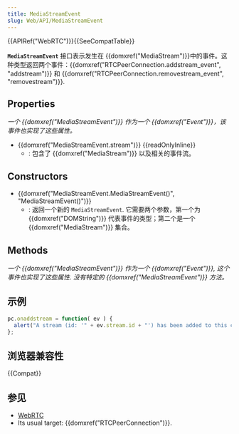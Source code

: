 ```yaml
---
title: MediaStreamEvent
slug: Web/API/MediaStreamEvent
---
```


{{APIRef("WebRTC")}}{{SeeCompatTable}}

**`MediaStreamEvent`** 接口表示发生在 {{domxref("MediaStream")}}中的事件。这种类型返回两个事件：{{domxref("RTCPeerConnection.addstream_event", "addstream")}} 和 {{domxref("RTCPeerConnection.removestream_event", "removestream")}}.

## Properties

_一个 {{domxref("MediaStreamEvent")}} 作为一个 {{domxref("Event")}}，该事件也实现了这些属性。_

- {{domxref("MediaStreamEvent.stream")}} {{readOnlyInline}}
  - : 包含了 {{domxref("MediaStream")}} 以及相关的事件流。

## Constructors

- {{domxref("MediaStreamEvent.MediaStreamEvent()", "MediaStreamEvent()")}}
  - : 返回一个新的 `MediaStreamEvent`. 它需要两个参数，第一个为 {{domxref("DOMString")}} 代表事件的类型；第二个是一个 {{domxref("MediaStream")}} 集合。

## Methods

_一个 {{domxref("MediaStreamEvent")}} 作为一个 {{domxref("Event")}}, 这个事件也实现了这些属性_. _没有特定的 _{{domxref("MediaStreamEvent")}}_ 方法。_

## 示例

```js
pc.onaddstream = function( ev ) {
  alert("A stream (id: '" + ev.stream.id + "') has been added to this connection.");
};
```

## 浏览器兼容性

{{Compat}}

## 参见

- [WebRTC](/zh-CN/docs/Web/Guide/API/WebRTC)
- Its usual target: {{domxref("RTCPeerConnection")}}.
